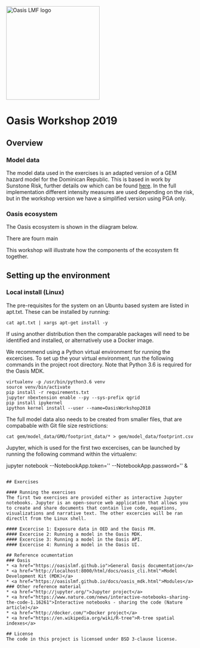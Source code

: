 <img src="https://oasislmf.org/packages/oasis_theme_package/themes/oasis_theme/assets/src/oasis-lmf-colour.png" alt="Oasis LMF logo" width="250"/>

# Oasis Workshop 2019

## Overview
### Model data

The model data used in the exercises is an adapted version of a GEM hazard model for the Dominican Republic. This is based in work by Sunstone Risk, further details ow which can be found [here](http://www.sunstonerisk.com/gem/). In the full implementation different intensity measures are used depending on the risk, but in the workshop version we have a simplified version using PGA only.

### Oasis ecosystem

The Oasis ecosystem is shown in the diiagram below.


There are fourn main 

This workshop will illustrate how the components of the ecosystem fit together.


## Setting up the environment

### Local install (Linux)

The pre-requisites for the system on an Ubuntu based system are listed in apt.txt. These can be installed by running:

```
cat apt.txt | xargs apt-get install -y
```

If using another distribution then the comparable packages will need to be identified and installed, or alternatively use a Docker image.

We recommend using a Python virtual environment for running the excercises. To set up the your virtual environment, run the following commands in the project root directory. Note that Python 3.6 is required for the Oasis MDK.

```
virtualenv -p /usr/bin/python3.6 venv
source venv/bin/activate
pip install -r requirements.txt
jupyter nbextension enable --py --sys-prefix qgrid
pip install ipykernel
ipython kernel install --user --name=OasisWorkshop2018
```

The full model data also needs to be created from smaller files, that are compabable with Git file size restrictions:

```
cat gem/model_data/GMO/footprint_data/* > gem/model_data/footprint.csv
```

Jupyter, which is used for the first two excercises, can be launched by running the following command within the virtualenv:

jupyter notebook  --NotebookApp.token='' --NotebookApp.password='' &
```

## Exercises

#### Running the exercises
The first two exercises are provided either as interactive Jupyter notebooks. Jupyter is an open-source web application that allows you to create and share documents that contain live code, equations, visualizations and narrative text. The other excercies will be ran directlt from the Linux shell.

#### Excercise 1: Exposure data in OED and the Oasis FM.
#### Excercise 2: Running a model in the Oasis MDK.
#### Excercise 3: Running a model in the Oasis API.
#### Excercise 4: Running a model in the Oasis UI.

## Reference ocumentation
### Oasis
* <a href="https://oasislmf.github.io">General Oasis documentation</a>
* <a href="http://localhost:8000/html/docs/oasis_cli.html">Model Development Kit (MDK)</a>
* <a href="https://oasislmf.github.io/docs/oasis_mdk.html">Modules</a>
### Other reference material
* <a href="http://jupyter.org/">Jupyter project</a>
* <a href="https://www.nature.com/news/interactive-notebooks-sharing-the-code-1.16261">Interactive notebooks - sharing the code (Nature article)</a>
* <a href="http://docker.com/">Docker project</a>
* <a href="https://en.wikipedia.org/wiki/R-tree">R-tree spatial indexes</a>

## License
The code in this project is licensed under BSD 3-clause license.
